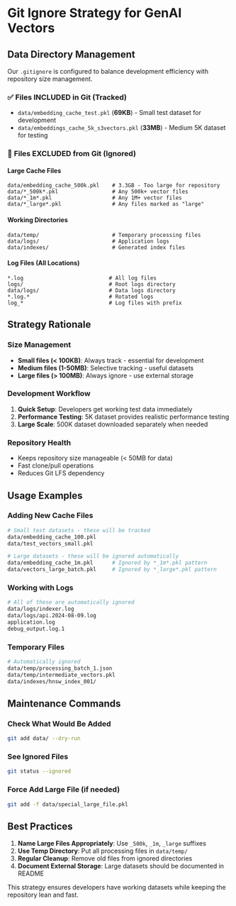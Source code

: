 # Git Ignore Strategy for GenAI Vectors

## Data Directory Management

Our `.gitignore` is configured to balance development efficiency with repository size management.

### ✅ **Files INCLUDED in Git** (Tracked)
- `data/embedding_cache_test.pkl` (**69KB**) - Small test dataset for development
- `data/embeddings_cache_5k_s3vectors.pkl` (**33MB**) - Medium 5K dataset for testing

### 🚫 **Files EXCLUDED from Git** (Ignored)

#### Large Cache Files
```gitignore
data/embedding_cache_500k.pkl    # 3.3GB - Too large for repository
data/*_500k*.pkl                 # Any 500k+ vector files
data/*_1m*.pkl                   # Any 1M+ vector files  
data/*_large*.pkl                # Any files marked as "large"
```

#### Working Directories
```gitignore
data/temp/                       # Temporary processing files
data/logs/                       # Application logs
data/indexes/                    # Generated index files
```

#### Log Files (All Locations)
```gitignore
*.log                           # All log files
logs/                           # Root logs directory
data/logs/                      # Data logs directory
*.log.*                         # Rotated logs
log_*                           # Log files with prefix
```

## Strategy Rationale

### **Size Management**
- **Small files (< 100KB)**: Always track - essential for development
- **Medium files (1-50MB)**: Selective tracking - useful datasets
- **Large files (> 100MB)**: Always ignore - use external storage

### **Development Workflow**
1. **Quick Setup**: Developers get working test data immediately
2. **Performance Testing**: 5K dataset provides realistic performance testing
3. **Large Scale**: 500K dataset downloaded separately when needed

### **Repository Health**
- Keeps repository size manageable (< 50MB for data)
- Fast clone/pull operations
- Reduces Git LFS dependency

## Usage Examples

### Adding New Cache Files
```bash
# Small test datasets - these will be tracked
data/embedding_cache_100.pkl
data/test_vectors_small.pkl

# Large datasets - these will be ignored automatically  
data/embedding_cache_1m.pkl      # Ignored by *_1m*.pkl pattern
data/vectors_large_batch.pkl     # Ignored by *_large*.pkl pattern
```

### Working with Logs
```bash
# All of these are automatically ignored
data/logs/indexer.log
data/logs/api.2024-08-09.log
application.log
debug_output.log.1
```

### Temporary Files
```bash
# Automatically ignored
data/temp/processing_batch_1.json
data/temp/intermediate_vectors.pkl
data/indexes/hnsw_index_001/
```

## Maintenance Commands

### Check What Would Be Added
```bash
git add data/ --dry-run
```

### See Ignored Files
```bash
git status --ignored
```

### Force Add Large File (if needed)
```bash
git add -f data/special_large_file.pkl
```

## Best Practices

1. **Name Large Files Appropriately**: Use `_500k`, `_1m`, `_large` suffixes
2. **Use Temp Directory**: Put all processing files in `data/temp/`
3. **Regular Cleanup**: Remove old files from ignored directories
4. **Document External Storage**: Large datasets should be documented in README

This strategy ensures developers have working datasets while keeping the repository lean and fast.
